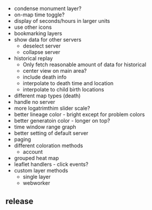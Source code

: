 - condense monument layer?
- on-map time toggle?
- display of seconds/hours in larger units
- use other icons
- bookmarking layers
- show data for other servers
  - deselect server
  - collapse server
- historical replay
  - Only fetch reasonable amount of data for historical
  - center view on main area?
  - include death info
  - interpolate to death time and location
  - interpolate to child birth locations
- different map types (death)
- handle no server
- more logatrimthim slider scale?
- better lineage color - bright except for problem colors
- better generatoin color - longer on top?
- time window range graph
- better setting of default server
- paging
- different coloration methods
  - account
- grouped heat map
- leaflet handlers - click events?
- custom layer methods
  - single layer
  - webworker

## release
